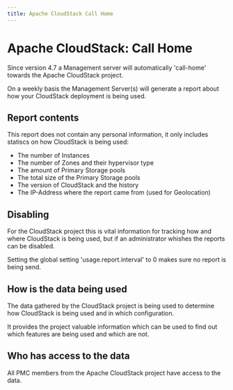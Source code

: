 ```yaml
---
title: Apache CloudStack Call Home
---
```


<div class="row">

<div class="col-lg-12">

<div class="page-header">

<h1 id="indicators">Apache CloudStack: Call Home</h1>

</div>

</div>

</div>

Since version 4.7 a Management server will automatically 'call-home' towards the Apache CloudStack project.

On a weekly basis the Management Server(s) will generate a report about how your CloudStack deployment is being used.

## Report contents
This report does not contain any personal information, it only includes statiscs on how CloudStack is being used:

* The number of Instances
* The number of Zones and their hypervisor type
* The amount of Primary Storage pools
* The total size of the Primary Storage pools
* The version of CloudStack and the history
* The IP-Address where the report came from (used for Geolocation)

## Disabling
For the CloudStack project this is vital information for tracking how and where CloudStack is being used, but if an administrator
whishes the reports can be disabled.

Setting the global setting 'usage.report.interval' to 0 makes sure no report is being send.

## How is the data being used
The data gathered by the CloudStack project is being used to determine how CloudStack is being used and in which configuration.

It provides the project valuable information which can be used to find out which features are being used and which are not.

## Who has access to the data
All PMC members from the Apache CloudStack project have access to the data.
